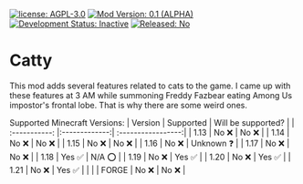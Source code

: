 [![license: AGPL-3.0](https://img.shields.io/badge/license-AGPL--3.0-yellowgreen)](LICENSE)
[![Mod Version: 0.1 (ALPHA)](https://img.shields.io/badge/Mod%20Version-0.1%20(ALPHA)-orange)](https://github.com/Davide244/Catty/releases)
[![Development Status: Inactive](https://img.shields.io/badge/Development%20Status-inactive-orange)](https://github.com/Davide244/Catty)
[![Released: No](https://img.shields.io/badge/Released-No-red)](https://github.com/Davide244/Catty/releases)
# Catty
This mod adds several features related to cats to the game. I came up with these features at 3 AM while summoning Freddy Fazbear eating Among Us impostor's frontal lobe. That is why there are some weird ones.

Supported Minecraft Versions:
| Version       | Supported     | Will be supported? |
| :-----------: |:-------------:| :-----------------:|
| 1.13          | No ❌        | No ❌              |
| 1.14          | No ❌        | No ❌              |
| 1.15          | No ❌        | No ❌              |
| 1.16          | No ❌        | Unknown ❓         |
| 1.17          | No ❌        | No ❌              |
| 1.18          | Yes ✅       | N/A ⭕             |
| 1.19          | No ❌        | Yes ✅             |
| 1.20          | No ❌        | Yes ✅             |
| 1.21          | No ❌        | Yes ✅             |
|                                                    |
| FORGE         | No ❌        | No ❌              |
